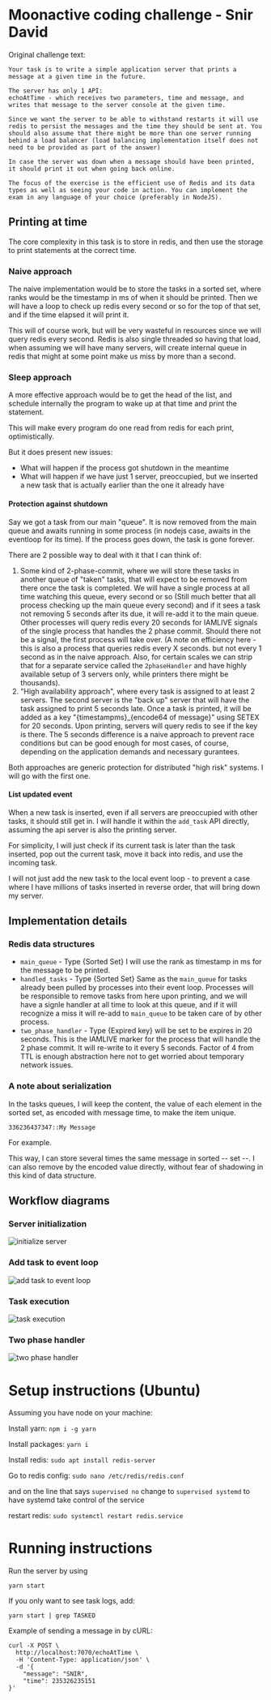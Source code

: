 # Moonactive coding challenge - Snir David
Original challenge text:
```
Your task is to write a simple application server that prints a message at a given time in the future.

The server has only 1 API:
echoAtTime - which receives two parameters, time and message, and writes that message to the server console at the given time.

Since we want the server to be able to withstand restarts it will use redis to persist the messages and the time they should be sent at. You should also assume that there might be more than one server running behind a load balancer (load balancing implementation itself does not need to be provided as part of the answer)

In case the server was down when a message should have been printed, it should print it out when going back online.

The focus of the exercise is the efficient use of Redis and its data types as well as seeing your code in action. You can implement the exam in any language of your choice (preferably in NodeJS).
```

## Printing at time
The core complexity in this task is to store in redis, and then use the storage to print statements at the correct time.

### Naive approach
The naive implementation would be to store the tasks in a sorted set, where ranks would be the timestamp in ms of when it should be printed.
Then we will have a loop to check up redis every second or so for the top of that set, and if the time elapsed it will print it.

This will of course work, but will be very wasteful in resources since we will query redis every second. Redis is also single threaded so having that load, when assuming we will have many servers, will create internal queue in redis that might at some point make us miss by more than a second.

### Sleep approach
A more effective approach would be to get the head of the list, and schedule internally the program to wake up at that time and print the statement.

This will make every program do one read from redis for each print, optimistically.

But it does present new issues:
- What will happen if the process got shutdown in the meantime
- What will happen if we have just 1 server, preoccupied, but we inserted a new task that is actually earlier than the one it already have

#### Protection against shutdown
Say we got a task from our main "queue". It is now removed from the main queue and awaits running in some process (in nodejs case, awaits in the eventloop for its time).
If the process goes down, the task is gone forever.

There are 2 possible way to deal with it that I can think of:
1. Some kind of 2-phase-commit, where we will store these tasks in another queue of "taken" tasks, that will expect to be removed from there once the task is completed.
We will have a single process at all time watching this queue, every second or so (Still much better that all process checking up the main queue every second) and if it sees a task not removing 5 seconds after its due, it will re-add it to the main queue.
Other processes will query redis every 20 seconds for IAMLIVE signals of the single process that handles the 2 phase commit. Should there not be a signal, the first process will take over.
(A note on efficiency here - this is also a process that queries redis every X seconds. but not every 1 second as in the naive approach. Also, for certain scales we can strip that for a separate service called the `2phaseHandler` and have highly available setup of 3 servers only, while printers there might be thousands).
2. "High availability approach", where every task is assigned to at least 2 servers. The second server is the "back up" server that will have the task assigned to print 5 seconds late. Once a task is printed, it will be added as a key "{timestampms}_{encode64 of message}" using SETEX for 20 seconds. Upon printing, servers will query redis to see if the key is there. The 5 seconds difference is a naive approach to prevent race conditions but can be good enough for most cases, of course, depending on the application demands and necessary gurantees.

Both approaches are generic protection for distributed "high risk" systems. I will go with the first one.

#### List updated event
When a new task is inserted, even if all servers are preoccupied with other tasks, it should still get in.
I will handle it within the `add_task` API directly, assuming the api server is also the printing server.

For simplicity, I will just check if its current task is later than the task inserted, pop out the current task, move it back into redis, and use the incoming task.

I will not just add the new task to the local event loop - to prevent a case where I have millions of tasks inserted in reverse order, that will bring down my server.

## Implementation details
### Redis data structures
- `main_queue` - Type {Sorted Set} I will use the rank as timestamp in ms for the message to be printed.
- `handled_tasks` - Type {Sorted Set} Same as the `main_queue` for tasks already been pulled by processes into their event loop. Processes will be responsible to remove tasks from here upon printing, and we will have a signle handler at all time to look at this queue, and if it will recognize a miss it will re-add to `main_queue` to be taken care of by other process.
- `two_phase_handler` - Type {Expired key} will be set to be expires in 20 seconds. This is the IAMLIVE marker for the process that will handle the 2 phase commit. It will re-write to it every 5 seconds. Factor of 4 from TTL is enough abstraction here not to get worried about temporary network issues.

### A note about serialization
In the tasks queues, I will keep the content, the value of each element in the sorted set, as encoded with message time, to make the item unique.

`336236437347::My Message`

For example.

This way, I can store several times the same message in sorted -- set --.
I can also remove by the encoded value directly, without fear of shadowing in this kind of data structure.

## Workflow diagrams
### Server initialization
![initialize server](./diagrams/initialize_server.png)

### Add task to event loop
![add task to event loop](./diagrams/add_task_to_event_loop.png)

### Task execution
![task execution](./diagrams/task_execution.png)

### Two phase handler
![two phase handler](./diagrams/two_phase_handler.png)

# Setup instructions (Ubuntu)
Assuming you have node on your machine:

Install yarn:
`npm i -g yarn`

Install packages:
`yarn i`

Install redis:
`sudo apt install redis-server`

Go to redis config:
`sudo nano /etc/redis/redis.conf`

and on the line that says `supervised no` change to `supervised systemd` to have systemd take control of the service

restart redis:
`sudo systemctl restart redis.service`

# Running instructions
Run the server by using
```
yarn start
```

If you only want to see task logs, add:
```
yarn start | grep TASKED
```

Example of sending a message in by cURL:
```
curl -X POST \
  http://localhost:7070/echoAtTime \
  -H 'Content-Type: application/json' \
  -d '{
	"message": "SNIR",
	"time": 235326235151
}'
```